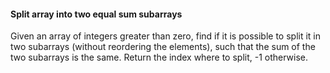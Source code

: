 #### Split array into two equal sum subarrays

Given an array of integers greater than zero, find if it is possible to split
it in two subarrays (without reordering the elements), such that the sum of
the two subarrays is the same. Return the index where to split, -1 otherwise.
